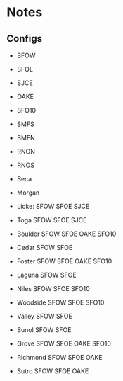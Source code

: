# Notes

## Configs
- SFOW
- SFOE
- SJCE
- OAKE
- SFO10
- SMFS
- SMFN
- RNON
- RNOS





- Seca
- Morgan
- Licke: SFOW SFOE SJCE
- Toga SFOW SFOE SJCE
- Boulder SFOW SFOE OAKE SFO10
- Cedar SFOW SFOE
- Foster SFOW SFOE OAKE SFO10
- Laguna SFOW SFOE
- Niles SFOW SFOE SFO10
- Woodside SFOW SFOE SFO10
- Valley SFOW SFOE
- Sunol SFOW SFOE
- Grove SFOW SFOE OAKE SFO10
- Richmond SFOW SFOE OAKE
- Sutro SFOW SFOE OAKE